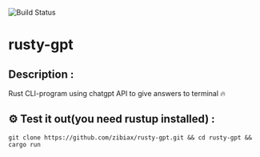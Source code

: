 ![Build Status](https://github.com/zibiax/rusty-gpt/actions/workflows/rust.yml/badge.svg?event=push)
# rusty-gpt

## Description :
Rust CLI-program using chatgpt API to give answers to terminal :fire:


## :gear: Test it out(you need rustup installed) :
`git clone https://github.com/zibiax/rusty-gpt.git && cd rusty-gpt && cargo run`
